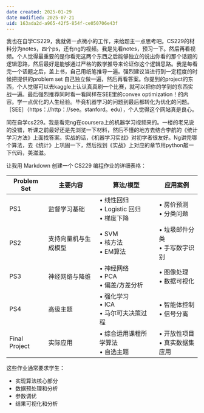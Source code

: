 ```yaml
---
date created: 2025-01-29
date modified: 2025-07-21
uid: 163ada2d-a965-42f5-854f-ce050706e43f
---
```


我也在自学CS229，我就做一点微小的工作，来给题主一点思考吧。CS229的材料分为notes，四个ps，还有ng的视频。我是先看notes，预习一下。然后再看视频。个人觉得最重要的是你看完这两个东西之后能够独立的说出你看的那个话题的逻辑思路，然后最好是能够通过严格的数学推导来论证你这个逻辑思路。我是每看完一个话题之后，盖上书，自己用纸笔推导一遍。强烈建议当进行到一定程度的时候把提供的problem set 自己独立做一遍，然后再看答案。你提到的project的东西，个人觉得可以去kaggle上认认真真刷一个比赛，就可以把你的学到的东西实战一遍。最后强烈推荐同时看一看同样在SEE里的convex optimization！的内容。学一点优化的人生经验。毕竟机器学习的问题到最后都转化为优化的问题。［SEE］（https：//http：//see。stanford。edu），个人觉得这个网站真是良心。

同在自学cs229。我是看完ng在coursera上的机器学习视频来的。一楼的老兄说的没错，听课之前最好还是先浏览一下材料，然后不懂的地方去结合李航的《统计学习方法》上面找答案。实战的话，《机器学习实战》对初学者很友好。Ng讲完哪个算法，去《统计》上巩固一下，然后找到《实战》上对应的章节用python敲一下代码，美滋滋。

让我用 Markdown 创建一个 CS229 编程作业的详细表格：

| Problem Set | 主要内容 | 算法/模型 | 应用案例 |
|------------|---------|-----------|----------|
| PS1 | 监督学习基础 | • 线性回归<br>• Logistic 回归<br>• 梯度下降 | • 房价预测<br>• 分类问题 |
| PS2 | 支持向量机与生成模型 | • SVM<br>• 核方法<br>• EM算法 | • 垃圾邮件分类<br>• 手写数字识别 |
| PS3 | 神经网络与降维 | • 神经网络<br>• PCA<br>• 偏差/方差分析 | • 图像处理<br>• 数据可视化 |
| PS4 | 高级主题 | • 强化学习<br>• ICA<br>• 马尔可夫决策过程 | • 智能体控制<br>• 信号分离 |
| Final Project | 实际应用 | • 综合运用课程所学算法<br>• 自选主题 | • 开放性项目<br>• 真实数据集应用 |

这些作业通常要求学生：

- 实现算法核心部分
- 数据预处理和分析
- 参数调优
- 结果可视化和分析
